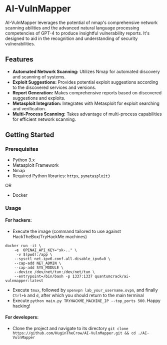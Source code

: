 
# AI-VulnMapper
AI-VulnMapper leverages the potential of nmap's comprehensive network scanning abilities and the advanced natural language processing competencies of GPT-4 to produce insightful vulnerability reports. It's designed to aid in the recognition and understanding of security vulnerabilities.

## Features
- **Automated Network Scanning:** Utilizes Nmap for automated discovery and scanning of systems.
- **Exploit Suggestions:** Provides potential exploit suggestions according to the discovered services and versions.
- **Report Generation:** Makes comprehensive reports based on discovered suggestions and exploits.
- **Metasploit Integration:** Integrates with Metasploit for exploit searching and verification.
- **Multi-Process Scanning:** Takes advantage of multi-process capabilities for efficient network scanning.

## Getting Started

### Prerequisites
- Python 3.x
- Metasploit Framework
- Nmap
- Required Python libraries: `httpx`, `pymetasploit3`

OR

- Docker

### Usage
#### For hackers:
- Execute the image (command tailored to use against HackTheBox/TryHackMe machines)
```
docker run -it \
    -e  OPENAI_API_KEY="sk-.." \
     -v $(pwd):/app \
    --sysctl net.ipv6.conf.all.disable_ipv6=0 \
    --cap-add NET_ADMIN \
    --cap-add SYS_MODULE \
    --device /dev/net/tun:/dev/net/tun \
    --entrypoint=/bin/bash -p 1337:1337 quantumcrack/ai-vulnmapper:latest
```
- Execute `tmux`, followed by `openvpn lab_your_username.ovpn`, and finally `Ctrl+b` and `d`, after which you should return to the main terminal
- Execute ```python main.py TRYHACKME_MACHINE_IP --top_ports 500```. Happy hacking!

#### For developers:
- Clone the project and navigate to its directory ```git clone https://github.com/HuginTheCrow/AI-VulnMapper.git && cd ./AI-VulnMapper```